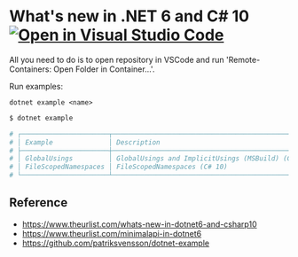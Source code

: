 # What's new in .NET 6 and C# 10 [![Open in Visual Studio Code](https://open.vscode.dev/badges/open-in-vscode.svg)](https://open.vscode.dev/NikiforovAll/whats-new-in-dotnet6)

All you need to do is to open repository in VSCode and run 'Remote-Containers: Open Folder in Container...'.

Run examples:

`dotnet example <name>`

```bash
$ dotnet example

# ┌──────────────────────┬───────────────────────────────────────────────────────────┐
# │ Example              │ Description                                               │
# ├──────────────────────┼───────────────────────────────────────────────────────────┤
# │ GlobalUsings         │ GlobalUsings and ImplicitUsings (MSBuild) (C# 10; .NET 6) │
# │ FileScopedNamespaces │ FileScopedNamespaces (C# 10)                              │
# └──────────────────────┴───────────────────────────────────────────────────────────┘
```

## Reference

* <https://www.theurlist.com/whats-new-in-dotnet6-and-csharp10>
* <https://www.theurlist.com/minimalapi-in-dotnet6>
* <https://github.com/patriksvensson/dotnet-example>